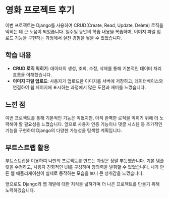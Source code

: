 # 영화 프로젝트 후기

이번 프로젝트는 Django를 사용하여 CRUD(Create, Read, Update, Delete) 로직을 익히는 데 큰 도움이 되었습니다. 일주일 동안의 학습 내용을 복습하며, 이미지 파일 업로드 기능을 구현하는 과정에서 실전 경험을 쌓을 수 있었습니다.

## 학습 내용

- **CRUD 로직 익히기**: 데이터의 생성, 조회, 수정, 삭제를 통해 기본적인 데이터 처리 흐름을 이해했습니다.
- **이미지 파일 업로드**: 사용자가 업로드한 이미지를 서버에 저장하고, 데이터베이스와 연결하여 웹 페이지에 표시하는 과정에서 많은 도전과 재미를 느꼈습니다.

## 느낀 점

이번 프로젝트를 통해 기본적인 기능은 익혔지만, 아직 완벽한 로직을 익히기 위해 더 노력해야 할 필요성을 느꼈습니다. 앞으로 사용자 인증 기능이나 댓글 시스템 등 추가적인 기능을 구현하여 Django의 다양한 가능성을 탐색할 계획입니다.

## 부트스트랩 활용

부트스트랩을 이용하여 나만의 프로젝트를 만드는 과정은 정말 뿌듯했습니다. 기본 템플릿을 수정하고, 사용자 친화적인 UI를 구성하며 창의력을 발휘할 수 있었습니다. 내가 만든 웹 애플리케이션이 실제로 동작하는 모습을 보니 큰 성취감을 느꼈습니다.

앞으로도 Django와 웹 개발에 대한 지식을 넓혀가며 더 나은 프로젝트를 만들기 위해 노력하겠습니다.
